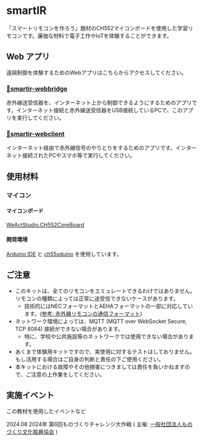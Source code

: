 # smartIR

「スマートリモコンを作ろう」題材のCH552マイコンボードを使用した学習リモコンです。廉価な材料で電子工作やIoTを体験することができます。

## Web アプリ

遠隔制御を体験するためのWebアプリはこちらからアクセスしてください。

### [🌉smartir-webbridge](https://iceetrdi.github.io/smartir-webbridge/)

赤外線送受信器を、インターネット上から制御できるようにするためのアプリです。インターネット接続と赤外線送受信器をUSB接続しているPCで、このアプリを実行してください。

### [📡smartir-webclient](https://iceetrdi.github.io/smartir-webclient/)

インターネット経由で赤外線信号のやりとりをするためのアプリです。インターネット接続されたPCやスマホ等で実行してください。

## 使用材料

### マイコン

#### マイコンボード

[WeActStudio.CH552CoreBoard](https://github.com/WeActStudio/WeActStudio.CH552CoreBoard)

#### 開発環境

[Arduino IDE](https://www.arduino.cc/en/software) と [ch55xduino](https://github.com/DeqingSun/ch55xduino) を使用しています。

## ご注意

- このキットは、全てのリモコンをエミュレートできるわけではありません。リモコンの種類によっては正常に送受信できないケースがあります。
  - 技術的にはNECフォーマットとAEHAフォーマットの一部に対応しています。([参考: 赤外線リモコンの通信フォーマット](http://elm-chan.org/docs/ir_format.html))
- ネットワーク環境によっては、MQTT (MQTT over WebSocket Secure, TCP 8084) 接続ができない場合があります。
  - 特に、学校や公共施設等のネットワークでは使用できない場合があります。
- あくまで体験用キットですので、実使用に対するテストはしておりません。もし活用する場合はご自身の判断と責任の下ご使用ください。
- 本キットにおける故障やその他損害につきましては責任を負いかねますので、ご注意の上作業をしてください。

## 実施イベント

この教材を使用したイベントなど

2024.08 2024年 第6回ものづくりチャレンジ大作戦 ( 主催: [一般社団法人ものづくり文化振興協会](https://sites.google.com/view/monodukuri-bunka/) )
